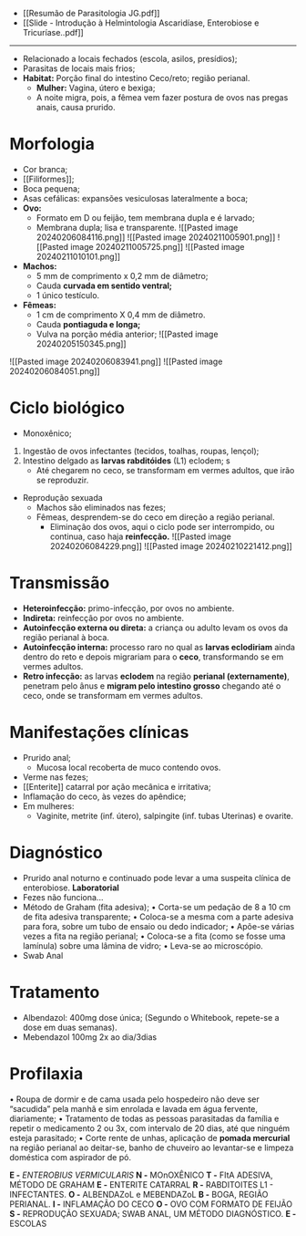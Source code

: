 * [[Resumão de Parasitologia JG.pdf]]
* [[Slide - Introdução à Helmintologia Ascaridíase, Enterobiose e Tricuríase..pdf]]
---
* Relacionado a locais fechados (escola, asilos, presídios);
* Parasitas de locais mais frios;
* **Habitat:** Porção final do intestino Ceco/reto; região perianal. 
	* **Mulher:** Vagina, útero e bexiga;
	* A noite migra, pois, a fêmea vem fazer postura de ovos nas pregas anais, causa prurido.
# Morfologia
* Cor branca;
* [[Filiformes]]; 
* Boca pequena;
* Asas cefálicas: expansões vesiculosas lateralmente a boca;
* **Ovo:**
	* Formato em D ou feijão, tem membrana dupla e é larvado;
	* Membrana dupla; lisa e transparente. 
	![[Pasted image 20240206084116.png]]
	![[Pasted image 20240211005901.png]]
	![[Pasted image 20240211005725.png]]
	![[Pasted image 20240211010101.png]]
* **Machos:**
	* 5 mm de comprimento x 0,2 mm de diâmetro; 
	* Cauda **curvada em sentido ventral;** 
	* 1 único testículo. 
* **Fêmeas:** 
	* 1 cm de comprimento X 0,4 mm de diâmetro. 
	* Cauda **pontiaguda e longa;**
	* Vulva na porção média anterior; 
![[Pasted image 20240205150345.png]]

![[Pasted image 20240206083941.png]]
![[Pasted image 20240206084051.png]]

# Ciclo biológico
* Monoxênico;
1.  Ingestão de ovos infectantes (tecidos, toalhas, roupas, lençol); 
2. Intestino delgado as **larvas rabditóides** (L1) eclodem; s
	* Até chegarem no ceco, se transformam em vermes adultos, que irão se reproduzir. 
* Reprodução sexuada
	* Machos são eliminados nas fezes; 
	* Fêmeas, desprendem-se do ceco em direção a região perianal.
		* Eliminação dos ovos, aqui o ciclo pode ser interrompido, ou continua, caso haja **reinfecção.**
![[Pasted image 20240206084229.png]]
![[Pasted image 20240210221412.png]]
# Transmissão 
* **Heteroinfecção:** primo-infecção, por ovos no ambiente.
* **Indireta:** reinfecção por ovos no ambiente.
* **Autoinfecção externa ou direta:** a criança ou adulto levam os ovos da região perianal à boca. 
* **Autoinfecção interna:** processo raro no qual as **larvas eclodiriam** ainda dentro do reto e depois migrariam para o **ceco**, transformando se em vermes adultos.
* **Retro infecção:** as larvas **eclodem** na região **perianal (externamente)**, penetram pelo ânus e **migram pelo intestino grosso** chegando até o ceco, onde se transformam em vermes adultos.
# Manifestações clínicas
* Prurido anal; 
	* Mucosa local recoberta de muco contendo ovos.
* Verme nas fezes; 
* [[Enterite]] catarral por ação mecânica e irritativa;
* Inflamação do ceco, às vezes do apêndice;
* Em mulheres: 
	* Vaginite, metrite (inf. útero), salpingite (inf. tubas Uterinas) e ovarite. 
# Diagnóstico 
* Prurido anal noturno e continuado pode levar a uma suspeita clínica de enterobiose.
**Laboratorial**
* Fezes não funciona... 
* Método de Graham (fita adesiva); 
	• Corta-se um pedação de 8 a 10 cm de fita adesiva transparente; 
	• Coloca-se a mesma com a parte adesiva para fora, sobre um tubo de ensaio ou dedo indicador; 
	• Apõe-se várias vezes a fita na região perianal; 
	• Coloca-se a fita (como se fosse uma lamínula) sobre uma lâmina de vidro; 
	• Leva-se ao microscópio.
* Swab Anal
# Tratamento
* Albendazol: 400mg dose única; (Segundo o Whitebook, repete-se a dose em duas semanas). 
* Mebendazol 100mg 2x ao dia/3dias
# Profilaxia 
• Roupa de dormir e de cama usada pelo hospedeiro não deve ser “sacudida” pela manhã e sim enrolada e lavada em água fervente, diariamente;
• Tratamento de todas as pessoas parasitadas da família e repetir o medicamento 2 ou 3x, com intervalo de 20 dias, até que ninguém esteja parasitado; 
• Corte rente de unhas, aplicação de **pomada mercurial** na região perianal ao deitar-se, banho de chuveiro ao levantar-se e limpeza doméstica com aspirador de pó.


**E -** *ENTEROBIUS VERMICULARIS*
**N -** MOnOXÊNICO
**T -** FItA ADESIVA, MÉTODO DE GRAHAM
**E -** ENTERITE CATARRAL
**R -** RABDITOITES L1 - INFECTANTES.
**O -** ALBENDAZoL e MEBENDAZoL
**B -** BOGA, REGIÃO PERIANAL.
**I -** INFLAMAÇÃO DO CECO
**O -** OVO COM FORMATO DE FEIJÃO
**S -** REPRODUÇÃO SEXUADA;  SWAB ANAL, UM MÉTODO DIAGNÓSTICO.
**E -** ESCOLAS












